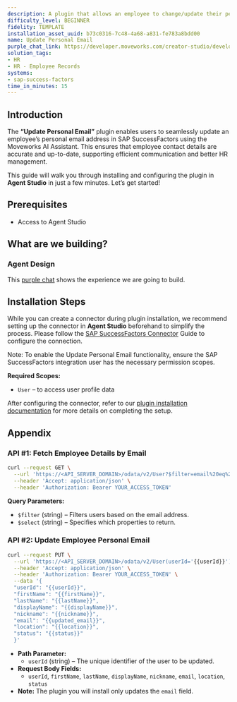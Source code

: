```yaml
---
description: A plugin that allows an employee to change/update their personal email.
difficulty_level: BEGINNER
fidelity: TEMPLATE
installation_asset_uuid: b73c0316-7c48-4a68-a831-fe783a8bdd00
name: Update Personal Email
purple_chat_link: https://developer.moveworks.com/creator-studio/developer-tools/purple-chat/?conversation=%7B%22startTimestamp%22%3A%2211%3A43%2BAM%22%2C%22messages%22%3A%5B%7B%22parts%22%3A%5B%7B%22richText%22%3A%22Hey+Copilot%2C+I+need+to+update+my+personal+email+in+SuccessFactors.%22%7D%5D%2C%22role%22%3A%22user%22%7D%2C%7B%22parts%22%3A%5B%7B%22richText%22%3A%22%3Cp%3EI+can+help+you+with+that.+Could+you+please+provide+your+new+personal+email+address%3F%3C%2Fp%3E%22%7D%5D%2C%22role%22%3A%22assistant%22%7D%2C%7B%22parts%22%3A%5B%7B%22richText%22%3A%22Sure%2C+my+new+personal+email+address+is+%3Ca+href%3D%5C%22mailto%3Auser.newemail%40example.com%5C%22%3E%3Cu%3E%3Cstrong%3Euser.newemail%40example.com%3C%2Fstrong%3E%3C%2Fu%3E%3C%2Fa%3E.%22%7D%5D%2C%22role%22%3A%22user%22%7D%2C%7B%22parts%22%3A%5B%7B%22richText%22%3A%22Thank+you.+Let+me+confirm+the+details%3A+You+would+like+to+update+your+personal+email+address+to+%3Ca+href%3D%5C%22mailto%3Auser.newemail%40example.com%5C%22%3E%3Cu%3E%3Cstrong%3Euser.newemail%40example.com%3C%2Fstrong%3E%3C%2Fu%3E%3C%2Fa%3E.+Is+that+correct%3F%22%7D%5D%2C%22role%22%3A%22assistant%22%7D%2C%7B%22parts%22%3A%5B%7B%22richText%22%3A%22Yes%2C+that%27s+correct.%22%7D%5D%2C%22role%22%3A%22user%22%7D%2C%7B%22parts%22%3A%5B%7B%22richText%22%3A%22Great%21+I+am+updating+your+personal+email+address+now.%22%7D%2C%7B%22reasoningSteps%22%3A%5B%7B%22richText%22%3A%22Updating+details...%22%2C%22status%22%3A%22pending%22%7D%5D%7D%2C%7B%22apiBlock%22%3A%7B%22title%22%3A%22Updating+Email%22%2C%22connectorName%22%3A%22sap-success-factors%22%2C%22code%22%3A%22Updating+email+to+%5C%22user.newemail%40example.com%5C%22%22%2C%22caption%22%3A%22%22%7D%7D%5D%2C%22role%22%3A%22assistant%22%7D%2C%7B%22parts%22%3A%5B%7B%22richText%22%3A%22Your+personal+email+address+has+been+successfully+updated+to+%3Ca+href%3D%5C%22mailto%3Auser.newemail%40example.com%5C%22%3E%3Cu%3E%3Cstrong%3Euser.newemail%40example.com%3C%2Fstrong%3E%3C%2Fu%3E%3C%2Fa%3E+in+SuccessFactors.%22%7D%2C%7B%22citations%22%3A%5B%7B%22citationTitle%22%3A%22SuccessFactors+Profile%22%2C%22connectorName%22%3A%22sap-success-factors%22%7D%5D%7D%2C%7B%22richText%22%3A%22Is+there+anything+else+I+can+help+you+with%3F%22%7D%5D%2C%22role%22%3A%22assistant%22%7D%5D%7D
solution_tags:
- HR
- HR - Employee Records
systems:
- sap-success-factors
time_in_minutes: 15
---
```


## Introduction

The **“Update Personal Email”** plugin enables users to seamlessly update an employee’s personal email address in SAP SuccessFactors using the Moveworks AI Assistant. This ensures that employee contact details are accurate and up-to-date, supporting efficient communication and better HR management.

This guide will walk you through installing and configuring the plugin in **Agent Studio** in just a few minutes. Let’s get started!

## **Prerequisites**

- Access to Agent Studio

## **What are we building?**

### Agent Design

This [purple chat](https://developer.moveworks.com/creator-studio/developer-tools/purple-chat?conversation=%7B%22startTimestamp%22%3A%2211%3A43%2BAM%22%2C%22messages%22%3A%5B%7B%22parts%22%3A%5B%7B%22richText%22%3A%22Hey+Copilot%2C+I+need+to+update+my+personal+email+in+SuccessFactors.%22%7D%5D%2C%22role%22%3A%22user%22%7D%2C%7B%22parts%22%3A%5B%7B%22richText%22%3A%22%3Cp%3EI+can+help+you+with+that.+Could+you+please+provide+your+new+personal+email+address%3F%3C%2Fp%3E%22%7D%5D%2C%22role%22%3A%22assistant%22%7D%2C%7B%22parts%22%3A%5B%7B%22richText%22%3A%22Sure%2C+my+new+personal+email+address+is+%3Ca+href%3D%5C%22mailto%3Auser.newemail%40example.com%5C%22%3E%3Cu%3E%3Cstrong%3Euser.newemail%40example.com%3C%2Fstrong%3E%3C%2Fu%3E%3C%2Fa%3E.%22%7D%5D%2C%22role%22%3A%22user%22%7D%2C%7B%22parts%22%3A%5B%7B%22richText%22%3A%22Thank+you.+Let+me+confirm+the+details%3A+You+would+like+to+update+your+personal+email+address+to+%3Ca+href%3D%5C%22mailto%3Auser.newemail%40example.com%5C%22%3E%3Cu%3E%3Cstrong%3Euser.newemail%40example.com%3C%2Fstrong%3E%3C%2Fu%3E%3C%2Fa%3E.+Is+that+correct%3F%22%7D%5D%2C%22role%22%3A%22assistant%22%7D%2C%7B%22parts%22%3A%5B%7B%22richText%22%3A%22Yes%2C+that%27s+correct.%22%7D%5D%2C%22role%22%3A%22user%22%7D%2C%7B%22parts%22%3A%5B%7B%22richText%22%3A%22Great%21+I+am+updating+your+personal+email+address+now.%22%7D%2C%7B%22reasoningSteps%22%3A%5B%7B%22richText%22%3A%22Updating+details...%22%2C%22status%22%3A%22pending%22%7D%5D%7D%2C%7B%22apiBlock%22%3A%7B%22title%22%3A%22Updating+Email%22%2C%22connectorName%22%3A%22sap-success-factors%22%2C%22code%22%3A%22Updating+email+to+%5C%22user.newemail%40example.com%5C%22%22%2C%22caption%22%3A%22%22%7D%7D%5D%2C%22role%22%3A%22assistant%22%7D%2C%7B%22parts%22%3A%5B%7B%22richText%22%3A%22Your+personal+email+address+has+been+successfully+updated+to+%3Ca+href%3D%5C%22mailto%3Auser.newemail%40example.com%5C%22%3E%3Cu%3E%3Cstrong%3Euser.newemail%40example.com%3C%2Fstrong%3E%3C%2Fu%3E%3C%2Fa%3E+in+SuccessFactors.%22%7D%2C%7B%22citations%22%3A%5B%7B%22citationTitle%22%3A%22SuccessFactors+Profile%22%2C%22connectorName%22%3A%22sap-success-factors%22%7D%5D%7D%2C%7B%22richText%22%3A%22Is+there+anything+else+I+can+help+you+with%3F%22%7D%5D%2C%22role%22%3A%22assistant%22%7D%5D%7D) shows the experience we are going to build.

## Installation Steps

While you can create a connector during plugin installation, we recommend setting up the connector in **Agent Studio** beforehand to simplify the process. Please follow the [SAP SuccessFactors Connector](https://developer.moveworks.com/creator-studio/resources/connector/?id=sap-success-factors&commit_id=21f2fb0f5f2b0852c62a72235121cd8d78d6b46b;) Guide to configure the connection.

Note: To enable the Update Personal Email functionality, ensure the SAP SuccessFactors integration user has the necessary permission scopes.

**Required Scopes:**

- `User` – to access user profile data

After configuring the connector, refer to our [plugin installation documentation](https://help.moveworks.com/docs/ai-agent-marketplace-installation) for more details on completing the setup.

## **Appendix**

### **API #1: Fetch Employee Details by Email**

```bash
curl --request GET \
  --url 'https://<API_SERVER_DOMAIN>/odata/v2/User?$filter=email%20eq%20%27{{email}}%27&$select=userId,firstName,lastName,displayName,nickname,email,location,department,status,gender,timeZone,employeeClass,hireDate,impactOfLoss,riskOfLoss,jobCode,businessPhone,salary,compensationSalaryRateType,empId' \
  --header 'Accept: application/json' \
  --header 'Authorization: Bearer YOUR_ACCESS_TOKEN'
```

**Query Parameters:**

- `$filter` (string) – Filters users based on the email address.
- `$select` (string) – Specifies which properties to return.

### API #2: Update Employee Personal Email

```bash
curl --request PUT \
  --url 'https://<API_SERVER_DOMAIN>/odata/v2/User(userId='{{userId}}')' \
  --header 'Accept: application/json' \
  --header 'Authorization: Bearer YOUR_ACCESS_TOKEN' \
  --data '{
  "userId": "{{userId}}",
  "firstName": "{{firstName}}",
  "lastName": "{{lastName}}",
  "displayName": "{{displayName}}",
  "nickname": "{{nickname}}",
  "email": "{{updated_email}}",
  "location": "{{location}}",
  "status": "{{status}}"
  }'
```

- **Path Parameter:**
    - `userId` (string) – The unique identifier of the user to be updated.
- **Request Body Fields:**
    - `userId`, `firstName`, `lastName`, `displayName`, `nickname`, `email`, `location`, `status`
- **Note:** The plugin you will install only updates the `email` field.